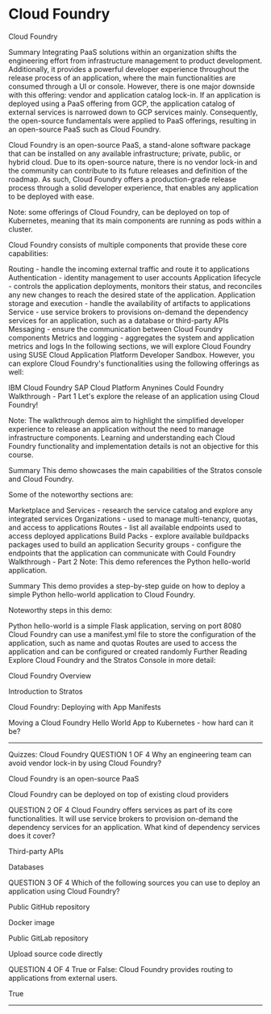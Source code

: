 # Cloud Foundry

Cloud Foundry

Summary
Integrating PaaS solutions within an organization shifts the engineering effort from infrastructure management to product development. Additionally, it provides a powerful developer experience throughout the release process of an application, where the main functionalities are consumed through a UI or console. However, there is one major downside with this offering: vendor and application catalog lock-in. If an application is deployed using a PaaS offering from GCP, the application catalog of external services is narrowed down to GCP services mainly. Consequently, the open-source fundamentals were applied to PaaS offerings, resulting in an open-source PaaS such as Cloud Foundry.

Cloud Foundry is an open-source PaaS, a stand-alone software package that can be installed on any available infrastructure; private, public, or hybrid cloud. Due to its open-source nature, there is no vendor lock-in and the community can contribute to its future releases and definition of the roadmap. As such, Cloud Foundry offers a production-grade release process through a solid developer experience, that enables any application to be deployed with ease.

Note: some offerings of Cloud Foundry, can be deployed on top of Kubernetes, meaning that its main components are running as pods within a cluster.

Cloud Foundry consists of multiple components that provide these core capabilities:

Routing - handle the incoming external traffic and route it to applications
Authentication - identity management to user accounts
Application lifecycle - controls the application deployments, monitors their status, and reconciles any new changes to reach the desired state of the application.
Application storage and execution - handle the availability of artifacts to applications
Service - use service brokers to provisions on-demand the dependency services for an application, such as a database or third-party APIs
Messaging - ensure the communication between Cloud Foundry components
Metrics and logging - aggregates the system and application metrics and logs
In the following sections, we will explore Cloud Foundry using SUSE Cloud Application Platform Developer Sandbox. However, you can explore Cloud Foundry's functionalities using the following offerings as well:

IBM Cloud Foundry
SAP Cloud Platform
Anynines
Could Foundry Walkthrough - Part 1
Let's explore the release of an application using Cloud Foundry!

Note: The walkthrough demos aim to highlight the simplified developer experience to release an application without the need to manage infrastructure components. Learning and understanding each Cloud Foundry functionality and implementation details is not an objective for this course.

Summary
This demo showcases the main capabilities of the Stratos console and Cloud Foundry.

Some of the noteworthy sections are:

Marketplace and Services - research the service catalog and explore any integrated services
Organizations - used to manage multi-tenancy, quotas, and access to applications
Routes - list all available endpoints used to access deployed applications
Build Packs - explore available buildpacks packages used to build an application
Security groups - configure the endpoints that the application can communicate with
Could Foundry Walkthrough - Part 2
Note: This demo references the Python hello-world application.

Summary
This demo provides a step-by-step guide on how to deploy a simple Python hello-world application to Cloud Foundry.

Noteworthy steps in this demo:

Python hello-world is a simple Flask application, serving on port 8080
Cloud Foundry can use a manifest.yml file to store the configuration of the application, such as name and quotas
Routes are used to access the application and can be configured or created randomly
Further Reading
Explore Cloud Foundry and the Stratos Console in more detail:

Cloud Foundry Overview

Introduction to Stratos

Cloud Foundry: Deploying with App Manifests

Moving a Cloud Foundry Hello World App to Kubernetes - how hard can it be?

---

Quizzes: Cloud Foundry
QUESTION 1 OF 4
Why an engineering team can avoid vendor lock-in by using Cloud Foundry?

Cloud Foundry is an open-source PaaS

Cloud Foundry can be deployed on top of existing cloud providers

QUESTION 2 OF 4
Cloud Foundry offers services as part of its core functionalities. It will use service brokers to provision on-demand the dependency services for an application. What kind of dependency services does it cover?

Third-party APIs

Databases

QUESTION 3 OF 4
Which of the following sources you can use to deploy an application using Cloud Foundry?

Public GitHub repository

Docker image

Public GitLab repository

Upload source code directly

QUESTION 4 OF 4
True or False: Cloud Foundry provides routing to applications from external users.

True

---
